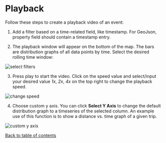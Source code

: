 # Playback

Follow these steps to create a playback video of an event:
1. Add a filter based on a time-related field, like timestamp. For GeoJson, property field should contain a timestamp entry.

2. The playback window will appear on the bottom of the map. The bars are distribution graphs of all data points by time. Select the desired rolling time window:

![select filters](https://d1a3f4spazzrp4.cloudfront.net/indranildeveloper-kepler.gl/documentation/h-playback-1.png "select filters")

3. Press play to start the video. Click on the speed value and select/input your desired value _1x_, _2x_, _4x_ on the top right to change the playback speed.

![change speed](https://d1a3f4spazzrp4.cloudfront.net/indranildeveloper-kepler.gl/documentation/h-playback-2.gif "select filters")

4. Choose custom y axis. You can click __Select Y Axis__ to change the default distribution graph to a timeseries of the selected column. An example use of this function is to show a distance vs. time graph of a given trip.

![custom y axis](https://d1a3f4spazzrp4.cloudfront.net/indranildeveloper-kepler.gl/documentation/h-playback-3.png "select filters")


[Back to table of contents](README.md)
